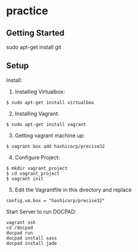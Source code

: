 # practice
## Getting Started 
 sudo apt-get install git

## Setup
Install:

  1. Installing Virtualbox:
  ``` 
  $ sudo apt-get install virtualbox
  ```
  
  2. Installing Vagrant:
  ```
  $ sudo apt-get install vagrant
  ```

  3. Getting vagrant  machine up:
  ```
  $ vagrant box add hashicorp/precise32
  ```

  4. Configure Project:
  ```
  $ mkdir vagrant_project
  $ cd vagrant_project
  $ vagrant init
  ```

  5. Edit the Vagrantfile in this directory and replace
  ```
  config.vm.box = "hashicorp/precise32"
  ```


Start Server to run DOCPAD:
  ```
  vagrant ssh
  cd /docpad
  docpad run
  docpad install sass
  docpad install jade
  ```
